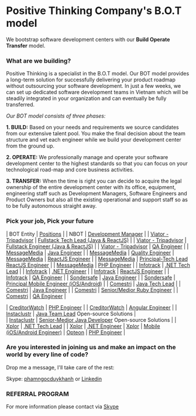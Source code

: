 # Positive Thinking Company's B.O.T model

We bootstrap software development centers with our **Build Operate Transfer** model.

### What are we building? 
Positive Thinking is a specialist in the B.O.T model. Our BOT model provides a long-term solution for successfully delivering your product roadmap without outsourcing your software development. In just a few weeks, we can set up dedicated software development teams in Vietnam which will be steadily integrated in your organization and can eventually be fully transferred.

_Our BOT model consists of three phases:_

**1. BUILD:** Based on your needs and requirements we source candidates from our extensive talent pool. You make the final decision about the team structure and vet each engineer while we build your development center from the ground up.

**2. OPERATE:** We professionally manage and operate your software development center to the highest standards so that you can focus on your technological road-map and core business activities.

**3. TRANSFER:** When the time is right you can decide to acquire the legal ownership of the entire development center with its office, equipment, engineering staff such as Development Managers, Software Engineers and Product Owners but also all the existing operational and support staff so as to be fully autonomous straight away.
### Pick your job, Pick your future

| BOT Entity | [Positions]() |
| NBOT | [Development Manager](https://careers.positivethinking.tech/ptc_jobs/development-manager-ho-chi-minh-city-bot/) | 
| [Viator - Tripadvisor](https://www.viator.com/) | [Fullstack Tech Lead (Java & ReactJS)](https://careers.positivethinking.tech/ptc_jobs/java-team-lead-full-stack-viator-a-tripadvisor-company-ho-chi-minh-bot/) |
| [Viator - Tripadvisor](https://www.viator.com/) | [Fullstack Engineer (Java & ReactJS)](https://careers.positivethinking.tech/ptc_jobs/senior-medior-full-stack-java-developer-viator-a-tripadvisor-company-ho-chi-minh-bot/) |
| [Viator - Tripadvisor](https://www.viator.com/) | [QA Engineer](https://careers.positivethinking.tech/ptc-jobs/qa-engineer-viator-a-tripadvisor-company/) |
| [MessageMedia](https://messagemedia.com/us/) | [Java Engineer](https://careers.positivethinking.tech/ptc_jobs/java-developer-mm/) |
| [MessageMedia](https://messagemedia.com/us/) | [Quality Engineer](https://careers.positivethinking.tech/ptc_jobs/quality-engineer-mm/)
| [MessageMedia](https://messagemedia.com/us/) | [ReactJS Engineer]() |
| [MessageMedia](https://messagemedia.com/us/) | [Principal-Tech Lead ReactJS Engineer]() |
| [MessageMedia](https://messagemedia.com/us/) | [PHP Engineer]() |
| [Infotrack](https://www.infotrack.com.au/) | [.NET Tech Lead](https://careers.positivethinking.tech/ptc-jobs/net-team-lead-ift-ho-chi-minh-bot/) |
| [Infotrack](https://www.infotrack.com.au/) | [.NET Engineer](https://careers.positivethinking.tech/ptc-jobs/senior-medior-net-developer-ift-ho-chi-minh-bot/) |
| [Infotrack](https://www.infotrack.com.au/) | [ReactJS Engineer](https://careers.positivethinking.tech/ptc-jobs/senior-medior-front-end-developer-reactjs-ift-ho-chi-minh-bot/) |
| [Infotrack](https://www.infotrack.com.au/) | [QA Engineer](https://careers.positivethinking.tech/ptc-jobs/qa-engineer-automation-ift/) |
| [Sondersafe](https://www.sonder.io/) | [Java Engineer](https://careers.positivethinking.tech/ptc-jobs/senior-java-developer-sds/) |
| [Sondersafe](https://www.sonder.io/) | [Principal Mobile Engineer (iOS/Android)](https://careers.positivethinking.tech/ptc-jobs/senior-principal-android-developer-sds/) |
| [Comestri](https://www.comestri.com/) | [Java Tech Lead](https://careers.positivethinking.tech/ptc_jobs/java-technical-lead-cmt/) |
| [Comestri](https://www.comestri.com/) | [Java Engineer](https://careers.positivethinking.tech/ptc_jobs/medior-senior-java-developer/) |
| [Comestri](https://www.comestri.com/) | [Senior/Medior Ruby Engineer](https://careers.positivethinking.tech/ptc_jobs/ruby-on-rails-developer-cmt/) |
| [Comestri](https://www.comestri.com/) | [QA Engineer](https://careers.positivethinking.tech/ptc_jobs/senior-qa-engineer-cmt/) |

| [CreditorWatch](https://creditorwatch.com.au/) | [PHP Engineer](https://careers.positivethinking.tech/ptc_jobs/senior-php-developer-cw/) |
| [CreditorWatch](https://creditorwatch.com.au/) | [Angular Engineer](https://careers.positivethinking.tech/ptc_jobs/senior-angular-developer-cw-bot/) |
| [Instaclustr](https://www.instaclustr.com/) | [Java Team Lead](https://careers.positivethinking.tech/ptc_jobs/java-team-lead-isc/) Open-source Solutions |  
| [Instaclustr](https://www.instaclustr.com/) | [Senior-Medior Java Developer](https://careers.positivethinking.tech/ptc_jobs/senior-medior-java-developer-isc/) Open-source Solutions | 
| [Xplor](https://www.xplortechnologies.com/us) | [.NET Tech Lead](https://careers.positivethinking.tech/ptc_jobs/senior-net-team-leader-xplor-ho-chi-minh-city-bot/) |
| [Xplor](https://www.xplortechnologies.com/us) | [.NET Engineer](https://careers.positivethinking.tech/ptc_jobs/medior-senior-net-developer-xplor/)
| [Xplor](https://www.xplortechnologies.com/us) | [Mobile (iOS/Android Engineer)](https://careers.positivethinking.tech/ptc_jobs/medior-senior-mobile-ios-android-developer-xplor/)
| [Opteon](https://www.opteonsolutions.com/) | [PHP Engineer](https://careers.positivethinking.tech/ptc-jobs/php-engineer-opt/) | 

 
### Are you interested in joining us and make an impact on the world by every line of code?

Drop me a message, I'll take care of the rest:

Skype: [phamngocduykhanh](https://join.skype.com/invite/iM2bQCkTJ3N8) or [Linkedin](https://www.linkedin.com/in/khanhpnd/)

### REFERRAL PROGRAM
For more information please contact via [Skype](https://join.skype.com/invite/iM2bQCkTJ3N8)

